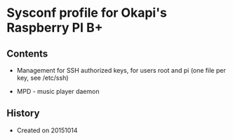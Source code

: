 # Sysconf profile for Okapi's Raspberry PI B+

## Contents

* Management for SSH authorized keys, for users root and pi (one file
  per key, see /etc/ssh)

* MPD - music player daemon


## History

* Created on 20151014
